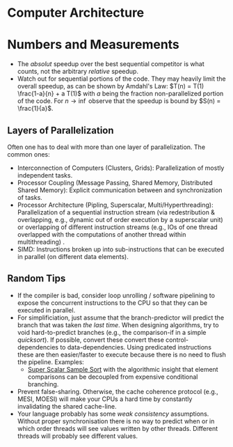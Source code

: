 # Computer Architecture

# Numbers and Measurements
* The _absolut_ speedup over the best sequential competitor is what counts, not the arbitrary _relative_ speedup.
* Watch out for sequential portions of the code. They may heavily limit the overall speedup, as can be shown by Amdahl's Law: $T(n) = T(1) \frac{1-a}{n} + a T(1)$ with $a$ being the fraction non-parallelized portion of the code. For $n \rightarrow \inf$ observe that the speedup is bound by $S(n) = \frac{1}{a}$.

## Layers of Parallelization
Often one has to deal with more than one layer of parallelization. The common ones:

* Interconnection of Computers (Clusters, Grids): Parallelization of mostly independent tasks.
* Processor Coupling (Message Passing, Shared Memory, Distributed Shared Memory): Explicit communication between and synchronization of tasks.
* Processor Architecture (Pipling, Superscalar, Multi/Hyperthreading): Parallelization of a sequential instruction stream  (via redestribution & overlapping, e.g., dynamic out of order execution by a superscalar unit) or overlapping of different instruction streams (e.g., IOs of one thread overlapped with the computations of another thread within multithreading) .
* SIMD: Instructions broken up into sub-instructions that can be executed in parallel (on different data elements).


## Random Tips
* If the compiler is bad, consider loop unrolling / software pipelining to expose the concurrent instructions to the CPU so that they can be executed in parallel.
* For simplificiation, just assume that the branch-predictor will predict the branch that was taken _the last time_. When designing algorithms, try to void hard-to-predict branches (e.g., the comparison-if in a simple _quicksort_). If possible, convert these convert these control-dependencies to data-dependencies. Using predicated instructions these are then easier/faster to execute because there is no need to flush the pipeline. Examples:
    - [Super Scalar Sample Sort] with the algorithmic insight that element comparisons can be decoupled from expensive conditional branching.
* Prevent false-sharing. Otherwise, the cache coherence protocol (e.g., MESI, MOESI) will make your CPUs a hard time by constantly invalidating the shared cache-line.
* Your language probably has some _weak consistency_ assumptions. Without proper synchronisation there is no way to predict when or in which order threads will see values written by other threads. Different threads will probably see different values.

[Super Scalar Sample Sort]: http://citeseerx.ist.psu.edu/viewdoc/download?doi=10.1.1.72.366&rep=rep1&type=pdf
    (A fast variant of Sample Sort for super scalar architectures)